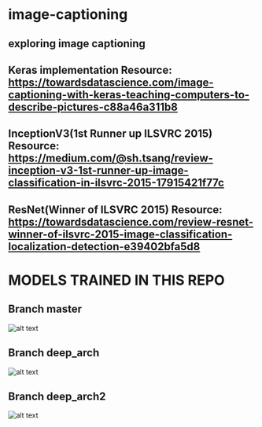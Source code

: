 # image-captioning
## exploring image captioning
## Keras implementation Resource: https://towardsdatascience.com/image-captioning-with-keras-teaching-computers-to-describe-pictures-c88a46a311b8
## InceptionV3(1st Runner up ILSVRC 2015) Resource: https://medium.com/@sh.tsang/review-inception-v3-1st-runner-up-image-classification-in-ilsvrc-2015-17915421f77c
## ResNet(Winner of ILSVRC 2015) Resource: https://towardsdatascience.com/review-resnet-winner-of-ilsvrc-2015-image-classification-localization-detection-e39402bfa5d8
# MODELS TRAINED IN THIS REPO
## Branch master
![alt text](https://github.com/vipul43/image_captioning/blob/deep_arch2/images/model1_arch.png?raw=true)
## Branch deep_arch
![alt text](https://github.com/vipul43/image_captioning/blob/deep_arch2/images/model2_arch.png?raw=true)
## Branch deep_arch2
![alt text](https://github.com/vipul43/image_captioning/blob/deep_arch2/images/model3_arch.png?raw=true)
